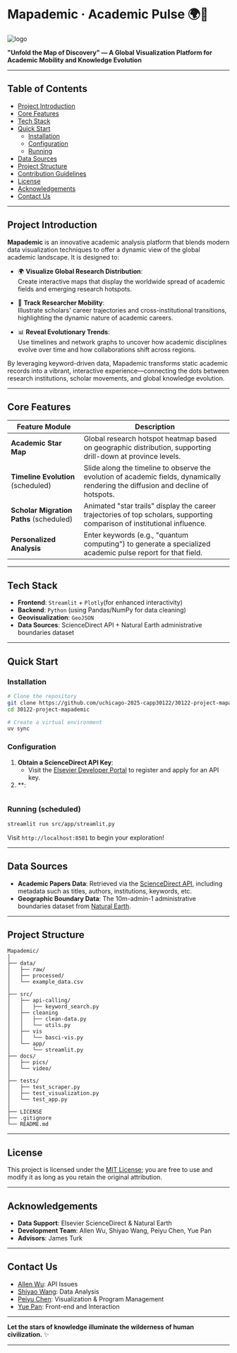 # Mapademic · Academic Pulse 🌍🔭
![logo](./doc/pics/mapademic-logo.pnglogo.png)

**"Unfold the Map of Discovery" — A Global Visualization Platform for Academic Mobility and Knowledge Evolution**  

---

## Table of Contents
- [Project Introduction](#project-introduction)
- [Core Features](#core-features)
- [Tech Stack](#tech-stack)
- [Quick Start](#quick-start)
  - [Installation](#installation)
  - [Configuration](#configuration)
  - [Running](#running)
- [Data Sources](#data-sources)
- [Project Structure](#project-structure)
- [Contribution Guidelines](#contribution-guidelines)
- [License](#license)
- [Acknowledgements](#acknowledgements)
- [Contact Us](#contact-us)

---

## Project Introduction
**Mapademic** is an innovative academic analysis platform that blends modern data visualization techniques to offer a dynamic view of the global academic landscape. It is designed to:

- 🌍 **Visualize Global Research Distribution**:  
  Create interactive maps that display the worldwide spread of academic fields and emerging research hotspots.

- 🏢 **Track Researcher Mobility**:  
  Illustrate scholars' career trajectories and cross-institutional transitions, highlighting the dynamic nature of academic careers.

- 📊 **Reveal Evolutionary Trends**:  
  Use timelines and network graphs to uncover how academic disciplines evolve over time and how collaborations shift across regions.

By leveraging keyword-driven data, Mapademic transforms static academic records into a vibrant, interactive experience—connecting the dots between research institutions, scholar movements, and global knowledge evolution.

---

## Core Features
| Feature Module           | Description                                                                 |
|--------------------------|-----------------------------------------------------------------------------|
| **Academic Star Map**    | Global research hotspot heatmap based on geographic distribution, supporting drill-down at province levels. |
| **Timeline Evolution** (scheduled)  | Slide along the timeline to observe the evolution of academic fields, dynamically rendering the diffusion and decline of hotspots. |
| **Scholar Migration Paths** (scheduled) | Animated "star trails" display the career trajectories of top scholars, supporting comparison of institutional influence. |
| **Personalized Analysis** | Enter keywords (e.g., "quantum computing") to generate a specialized academic pulse report for that field. |

---

## Tech Stack
- **Frontend**: `Streamlit` + `Plotly`(for enhanced interactivity)  
- **Backend**: `Python` (using Pandas/NumPy for data cleaning) 
- **Geovisualization**: `GeoJSON`
- **Data Sources**: ScienceDirect API + Natural Earth administrative boundaries dataset

---

## Quick Start

### Installation
```bash
# Clone the repository
git clone https://github.com/uchicago-2025-capp30122/30122-project-mapademic
cd 30122-project-mapademic

# Create a virtual environment
uv sync
```

### Configuration
1. **Obtain a ScienceDirect API Key**:  
   - Visit the [Elsevier Developer Portal](https://dev.elsevier.com/) to register and apply for an API key.  
2. **:
   ```bash
   
   ```

### Running (scheduled)
```bash
streamlit run src/app/streamlit.py
```
Visit `http://localhost:8501` to begin your exploration!

---

## Data Sources
- **Academic Papers Data**: Retrieved via the [ScienceDirect API](https://dev.elsevier.com/), including metadata such as titles, authors, institutions, keywords, etc.  
- **Geographic Boundary Data**: The 10m-admin-1 administrative boundaries dataset from [Natural Earth](https://www.naturalearthdata.com/).  

---

## Project Structure
```plaintext
Mapademic/
│
├── data/
│   ├── raw/
│   ├── processed/
│   └── example_data.csv
│
├── src/
│   ├── api-calling/
│   │   ├── keyword_search.py
│   ├── cleaning
│   │   ├── clean-data.py
│   │   └── utils.py
│   ├── vis
│   │   └── basci-vis.py
│   └── app/
│       └── streamlit.py
├── docs/
│   ├── pics/
│   └── video/
│
├── tests/
│   ├── test_scraper.py
│   ├── test_visualization.py
│   └── test_app.py
│
├── LICENSE
├── .gitignore
└── README.md
```

---

## License
This project is licensed under the [MIT License](LICENSE); you are free to use and modify it as long as you retain the original attribution.

---

## Acknowledgements
- **Data Support**: Elsevier ScienceDirect & Natural Earth  
- **Development Team**: Allen Wu, Shiyao Wang, Peiyu Chen, Yue Pan
- **Advisors**: James Turk
---

## Contact Us
- [Allen Wu](https://github.com/songting-byte): API Issues
- [Shiyao Wang](https://github.com/Shiyao-611): Data Analysis
- [Peiyu Chen](https://github.com/Jalkey-Chen): Visualization & Program Management
- [Yue Pan](https://github.com/pppanyue17): Front-end and Interaction

---

**Let the stars of knowledge illuminate the wilderness of human civilization.** ✨

---